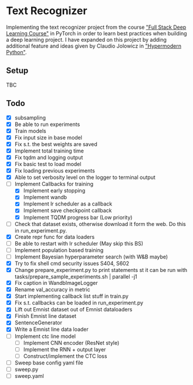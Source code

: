 # Text Recognizer
Implementing the text recognizer project from the course ["Full Stack Deep Learning Course"](https://fullstackdeeplearning.com/march2019) in PyTorch in order to learn best practices when building a deep learning project. I have expanded on this project by adding additional feature and ideas given by Claudio Jolowicz in ["Hypermodern Python"](https://cjolowicz.github.io/posts/hypermodern-python-01-setup/).


## Setup

TBC

## Todo
- [x] subsampling
- [x] Be able to run experiments
- [x] Train models
- [x] Fix input size in base model
- [x] Fix s.t. the best weights are saved
- [x] Implement total training time
- [x] Fix tqdm and logging output
- [x] Fix basic test to load model
- [x] Fix loading previous experiments
- [x] Able to set verbosity level on the logger to terminal output
- [ ] Implement Callbacks for training
    - [x] Implement early stopping
    - [x] Implement wandb
    - [x] Implement lr scheduler as a callback
    - [x] Implement save checkpoint callback
    - [x] Implement TQDM progress bar (Low priority)
- [ ] Check that dataset exists, otherwise download it form the web. Do this in run_experiment.py.
- [x] Create repr func for data loaders
- [ ] Be able to restart with lr scheduler (May skip this BS)
- [ ] Implement population based training
- [ ] Implement Bayesian hyperparameter search (with W&B maybe)
- [x] Try to fix shell cmd security issues S404, S602
- [x] Change prepare_experiment.py to print statements st it can be run with tasks/prepare_sample_experiments.sh | parallel -j1
- [x] Fix caption in WandbImageLogger
- [x] Rename val_accuracy in metric
- [x] Start implementing callback list stuff in train.py
- [x] Fix s.t. callbacks can be loaded in run_experiment.py
- [x] Lift out Emnist dataset out of Emnist dataloaders
- [x] Finish Emnist line dataset
- [x] SentenceGenerator
- [x] Write a Emnist line data loader
- [ ] Implement ctc line model
    - [ ] Implement CNN encoder (ResNet style)
    - [ ] Implement the RNN + output layer
    - [ ] Construct/implement the CTC loss
- [ ] Sweep base config yaml file
- [ ] sweep.py
- [ ] sweep.yaml
